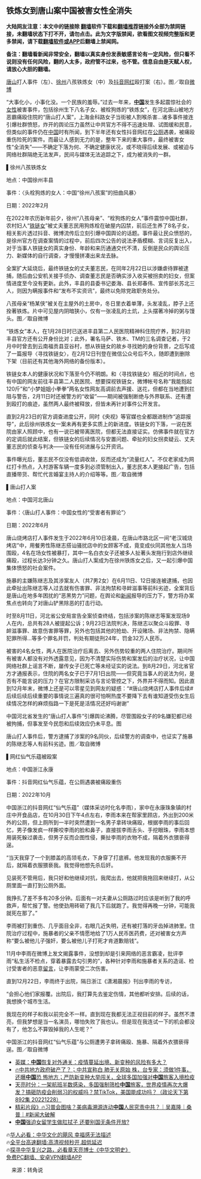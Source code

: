 <!-- 面包屑导航 --> <h2>铁炼女到唐山案中国被害女性全消失</h2> <p class="notice"><b>大陆网友注意：本文中的链接除 <a href="https://github.com/bannedbook/fanqiang" >翻墙</a>软件下载和<a href="https://github.com/killgcd/justmysocks/blob/master/README.md">翻墙推荐</a>链接外全部为禁网链接，未翻墙状态下打不开，请勿点击。此为文字版禁闻，欲看图文视频完整版和更多禁闻，请下载<a href="https://github.com/bannedbook/fanqiang">翻墙软件或APP</a>后翻墙上禁闻网。</p><p>备注：翻墙看新闻非常安全，翻墙以真实身份发表敏感言论有一定风险，但只看不说则没有任何风险，翻的人太多，政府管不过来，也不管。信息自由是天赋人权，请放心大胆的翻墙。</b></p>  <div class="entry"> <p id="conimg"><a href="https://www.bannedbook.org/bnews/tag/%E5%94%90%E5%B1%B1/" class="st_tag internal_tag" rel="tag" title="标签 唐山 下的日志">唐山</a>打人事件（左）、<a href="https://www.bannedbook.org/bnews/tag/%E5%BE%90%E5%B7%9E/" class="st_tag internal_tag" rel="tag" title="标签 徐州 下的日志">徐州</a>八孩铁炼女（中）及<a href="https://www.bannedbook.org/bnews/tag/%e6%8a%96%e9%9f%b3/" class="st_tag internal_tag" rel="tag" title="标签 抖音 下的日志">抖音</a><a href="https://www.bannedbook.org/bnews/tag/%e7%bd%91%e7%ba%a2/" class="st_tag internal_tag" rel="tag" title="标签 网红 下的日志">网红</a>殴打案（右）。图／取自<a href="https://www.bannedbook.org/bnews/tag/%e5%be%ae%e5%8d%9a/" class="st_tag internal_tag" rel="tag" title="标签 微博 下的日志">微博</a></p> <p>“大事化小，小事化没。一个民族的羞辱。”过去一年来，<strong><span class='wp_keywordlink_affiliate'><a href="https://www.bannedbook.org/" title="中国" target="_blank">中国</a></span></strong>发生多起震惊社会的<a href="https://www.bannedbook.org/bnews/tag/%e5%a5%b3%e6%80%a7/" class="st_tag internal_tag" rel="tag" title="标签 女性 下的日志">女性</a>被害事件，包括徐州生下八名子女、被栓狗炼的“铁炼女”，在河北唐山被地方恶霸痛殴住院的“唐山打人案”，上海金科路女子当街被人割喉杀害&#8230;诸多事件接连引爆社群愤怒，炸开的舆论压力虽然让中共官方不得不迅速处理、试图缓和民意，但类似的事件仍在<a href="https://www.bannedbook.org/bnews/tag/%E4%B8%AD%E5%9B%BD/" class="st_tag internal_tag" rel="tag" title="标签 中国 下的日志">中国</a>时有所闻，到下半年还有女性抖音网红在<a href="https://www.bannedbook.org/bnews/tag/%E5%85%AC%E5%8E%95/" class="st_tag internal_tag" rel="tag" title="标签 公厕 下的日志">公厕</a>遇袭，被痛殴重伤险死的案件。而最让人感到无力的是，整年下来的重大事件，最终被害女性“全消失”——不确定下落为何、不确定健康状况，或不晓得后续发展、或被迫与网络社群隔绝无法发声，民间与媒体无法追踪之下，成为被消失的一群。</p> <p>▌徐州八孩铁炼女</p> <p>地点：中国徐州丰县</p> <p>事件：〈头栓狗炼的女人：中国“徐州八孩案”的扭曲风暴〉</p> <p>日期：2022年2月</p> <p>在2022年农历新年前夕，徐州“八孩母亲”、“栓狗炼的女人”事件震惊中国社群，农村妇人“<a href="https://www.bannedbook.org/bnews/tag/%e9%93%81%e9%93%be%e5%a5%b3/" class="st_tag internal_tag" rel="tag" title="标签 铁链女 下的日志">铁链女</a>”被丈夫董志民用狗炼栓在破屋内囚禁，前后还生养了8名子女，相关影片透过抖音、微博流传后立刻引爆中国舆论的话题。事件最让民众愤怒的，是徐州官方在调查案情的过程中，前后四次公告的说法矛盾模糊、言词反复出入，对于当事人铁链女的真实身份、年龄和来历通通交代不清，反倒是民众的舆论压力、新媒体的自行调查，才慢慢拼凑出来龙去脉。</p> <p>全案扩大延烧后，最终铁链女的丈夫董志民，在同年2月22日以涉嫌虐待罪被逮捕，随后由公安机关接手侦办、调查董志民是否确实涉入收买被拐卖的妇女，但案情进度至今没有更新。此外，丰县的县委书记娄海、县长郑春伟、宣传部长苏北三人，则因为瞒报事件和“发布不实资讯”，最终以免除党政职务处分。</p> <p>八孩母亲“杨某侠”被关在主屋外的土房中，冬日里衣着单薄，头发凌乱，脖子上还拴著铁炼。片中可见屋内阴暗狭小，仅有一张凌乱的土炕，上头摆著冷掉的粥与馒头。图／取自微博</p>  <p>“铁炼女”本人，在1月28日时已送进丰县第二人民医院精神科住院疗养，到2月初丰县官方还有公开身份比对；此外，署名马萨、铁木、TM的三名调查记者，于2月中时曾去到云南福贡县亚谷村，想从铁链女的故乡寻找她的身份背景，之后写成了一篇报导〈寻找铁链女〉，在2月12日刊登在微信公众号后不久，随即遭到删除下架（目前还有其他海外网络的备份版本）。</p> <p>铁链女本人的健康状况和下落至今仍不明朗。和〈寻找铁链女〉相近的时间点，也有中国的网友前往丰县第二人民医院、想要探视铁链女，微博帐号名称“我能抱起120斤”和“小梦姐姐小拳拳”两名女性网友高调前去声援、送花，但都在当地遭到拦阻与警告，2月11日时还被警方的“收留”——期间被强制断绝与外界联系、还有遭到殴打的痕迹，虽然两人最终被释放，但皆未再针对事件公开发言。</p> <p>直到2月23日的官方调查进度公开，同时《央视》等官媒也全都跟进制作“追踪报导”，此后徐州铁炼女一案未再有更多实质上的新进度。铁链女的下落，一说在医院由家人照顾中，也有一说已被带离医院，但都无法直接证实。仿佛事件就在官方的定调后就此结案，但铁链女的后续情况与安置问题、牵扯的妇女拐卖疑云、丈夫董志民的侦查与判决——没有任何进展与公开资讯。</p> <p>事件曝光后，董志民不仅没有低调收敛，反而还成为“流量红人”。不仅老家成为网红打卡热点，入村游客车辆一度多到必须管制出入，董志民本人更接起广告，包括直播带货、帮忙代言婚宴主持人的介绍等等。图／取自微博</p> <p>▌唐山打人案</p> <p>地点：中国河北唐山</p> <p>事件：〈唐山打人事件：中国女性的“受害者有罪论”〉</p> <p>日期：2022年6月</p> <p>唐山烧烤店打人事件发生于2022年6月10日凌晨，在唐山市路北区一间“老汉城烧烤店”中，用餐男性陈继志搭讪骚扰店中的女顾客不成，竟变成伙同其他友人当场围殴，4名在场女性被暴打，其中一名白衣女子还被多人扯著头发拖行到店外继续痛殴，过程长达3分钟之久。唐山打人案成为在徐州铁炼女之后，又一起引爆中国集体愤怒的社会案件。</p>  <p>施暴的主嫌陈继志及其涉案友人（共7男2女）在6月11日、12日接连被逮捕，也因此牵扯出陈继志等人过去就有伤害罪、非法拘禁和寻衅滋事等前科劣迹，全案背后是唐山在地多年困扰的“恶黑势力”问题，在舆论和<span class='wp_keywordlink_affiliate'><a href="https://www.bannedbook.org/" title="新闻">新闻</a></span>报导的压力下，警方将办案焦点也转向了对唐山铲黑除恶的打击行动。</p> <p>时至8月11日，河北省公安局宣告全案侦查终结，包括涉案的陈继志等案发现场9人在内，总共有28人被提起公诉；9月23日法院判决，陈继志以聚众斗殴罪、寻衅滋事罪、故意伤害罪等罪，另外也包括其他的抢劫、开设赌场、非法拘禁、隐瞒犯罪所得&#8230;等多个罪名并罚，判处有期徒刑24年，罚金32万人民币。</p> <p>被害的4名女性，两人在医院治疗后离去、另外伤势较重的两人住院治疗。期间所有被害人都没有对外透露意见，因为不清楚实际伤势和案发后的治疗状况，让中国网络社群上谣言不断，屡传女子已死亡等未经证实的说法。到8月29日，河北省官方才通报表示，住院的两名女子已于7月1日出院——但究竟当事人的说法为何，是否有不能言说的压力？在官方限制采访与言论管控之下，外界并不得而知。因此直到12月年末，微博上还是可以零星见到网友的疑惑：“#唐山烧烤店打人事件后续#后续后续后续重要的事情说三遍真的很可怕啊热度不要降下去有谁知道受伤女生后续情况怎样的麻烦指路一下是死是活情况还好吗谢谢”</p> <p>中国河北省发生的“唐山打人事件”引爆舆论沸腾，尽管围殴女子的9名嫌犯都已经被拘捕，但事发至今民怨和后续效应仍未平息。图</p> <p>唐山打人事件后，警方逮捕了涉案的9名同伙，后续警方的调查中，也证实了施暴的陈继志等人有前科劣迹。图／取自微博</p> <p>▌网红仙气乐蕴被殴案</p> <p>地点：中国浙江永康</p> <p>事件：抖音网红仙气乐蕴，在公厕遇袭被痛殴重伤</p> <p>日期：2022年10月</p>  <p>中国浙江的抖音网红“仙气乐蕴”（媒体采访时化名李雨），家中在永康珠象镇的村庄中开食品店，在10月30日下午4点左右，李雨本来在帮家里顾店，外出到200米外的公厕，但上厕所到一半时突然遭到一名男子拿砖块痛殴，根据李雨的事后回忆，男子像发疯一样撕咬李雨的脸和鼻子，直接拔李雨舌头、手挖眼珠，李雨本想用装死躲过袭击，但男子反而企图性侵，撕扯李雨的衣物不成，隔着外衣猥亵得逞。</p> <p>“当天我穿了一个到膝盖的高领毛衣，下身穿了打底裤。他发现我的衣服撕不开后，就隔着衣服猥亵我。我觉得他想先杀后奸。</p> <p>见装死不管用后，我只好和他继续对抗，我爬出去，他就把我拖回来继续打，从公厕里面一直打到公厕外面。</p> <p>我挣扎了差不多有20多分钟。后面有一对夫妻从公厕路过时应该是听到了我的呼救声，帮忙报了警。他使劲用砖砸了我几下后就跑了。我觉得再晚一分钟，可能我就死在那了。”</p> <p>李雨被打到重伤、几乎面目全非，右眼几近失明，还有被打落的牙齿掉进肺里。住院治疗过程中，施暴者的父亲不情愿地给了1万人民币医药费，还对被害女方声称“要么被他儿子强奸，要么被他儿子打死才肯道歉赔钱”。</p> <p>11月中李雨在微博上发文揭露事件，没想到却是引来网络的恶言霸凌，批评李雨“私生活不检点，穿着暴露去勾引男的”，各种针对李雨和施暴者关系的造谣、检讨受害者的恶意<span class='wp_keywordlink'><a href="https://www.bannedbook.org/bnews/tougao/" title="留言" target="_blank">留言</a></span>，让李雨蒙受二次伤害。</p> <p>直到12月22日，李雨终于出院，隔日浙江《潇湘晨报》刊出李雨的专访，</p> <p>“会担心他们家报覆。出院后，我打算先去鉴定伤情，其他都听安排。后续的话，我想换个城市生活。</p> <p>我现在的样子和我以前完全不一样。直到现在我都无法正视目前的样子。虽然不漂亮，但我梦想是当一名演员，哪怕失败了我也认。但是现在我连试一下的机会都没有了，他怎么不算毁掉我的人生呢？”</p>  <p>中国浙江的抖音网红“仙气乐蕴”与公厕遭男子拿砖痛殴、施暴、隔着外衣猥亵得逞。图／取自微博</p> <!--<div id="taboola-mid-1"></div>--><ul class='op-related-articles' title='相关阅读'> <li><a href='https://www.bannedbook.org/bnews/comments/20221229/1829508.html' target='_blank'>英媒：<b>中国</b>恢复对外通关：疫情蔓延出境、新变种的风险有多大？</a></li> <li><a href='https://www.bannedbook.org/bnews/bannedvideo/20221229/1829495.html' target='_blank'>🔥中共地方政府破产了？；中共宣称白 肺无关原始 株，台专家：须做1件事，还曝<b>中国</b>恐 怖地方；严防新变种大举闯关，全球多国加强对<b>中国</b>旅客入境检疫</a></li> <li><a href='https://www.bannedbook.org/bnews/cbnews/20221229/1829494.html' target='_blank'>天亮时分：一架航班半数感染，多国强制筛检<b>中国</b>旅客，世界疫情再次大爆发？搞砸防疫会削弱习的权威吗？禁TikTok，美国能成功吗？（政论天下第892集 20221228）</a></li> <li><a href='https://www.bannedbook.org/bnews/sohnews/20221229/1829492.html' target='_blank'>精彩片段》🔥习普会图啥？美病毒溯源连动<b>中国</b>人民究责中共？｜吴嘉隆｜桑普｜#新闻大破解</a></li> <li><a href='https://www.bannedbook.org/bnews/cnnews/20221229/1829485.html' target='_blank'><b>中国</b>强迫女留学生做肛拭子 还要别国无条件开放?</a></li> </ul> <p class="texttj"> 🔥<a href="https://www.bannedbook.org/bnews/comments/20220220/1694796.html" target="_blank">华人必看：中华文化的飓风 幸福感无法描述</a><br/> 🔥<a href="https://github.com/bannedbook/fanqiang/wiki/V2ray%E6%9C%BA%E5%9C%BA" target="_blank">全平台高速翻墙:高清视频秒开,超低延迟</a><br/> 🔥<a href="https://www.bannedbook.org/bnews/comments/20220808/1768773.html" target="_blank">探寻中华复兴之路，必看章天亮博士《中华文明史》</a><br/> <a href="https://github.com/bannedbook/fanqiang/wiki/%E7%A6%81%E9%97%BB%E7%BD%91%E5%AE%89%E5%8D%93%E7%BF%BB%E5%A2%99%E6%96%B0%E9%97%BBAPP" target="_blank">免费PC翻墙、安卓VPN翻墙APP</a><br/> </p><p class="src-info">　来源：转角说 </p><a name='sharetosocial'></a> <div style="margin-bottom:5px;padding-bottom:5px;clear:both"> <div id="archive-pix-1" class="banner-ads"> <!-- AuctionX Display platform tag START --> <div id="27602x728x90x621x_ADSLOT1" clicktrack="%%CLICK_URL_ESC%%"></div>  <!-- AuctionX Display platform tag END --> </div> <div id="archive-pix-2" class="banner-ads"> <!-- AuctionX Display platform tag START --> <div id="27556x300x250x621x_ADSLOT1" clicktrack="%%CLICK_URL_ESC%%" style="margin:0 auto;text-align:center"></div>  <!-- AuctionX Display platform tag END --> </div> </div>  <div id="archive-pix-1" class="banner-ads"> <!-- AuctionX Display platform tag START --> <div id="27603x728x90x621x_ADSLOT1" clicktrack="%%CLICK_URL_ESC%%"></div>  <!-- AuctionX Display platform tag END --> </div> </div><!--END ENTRY--> 